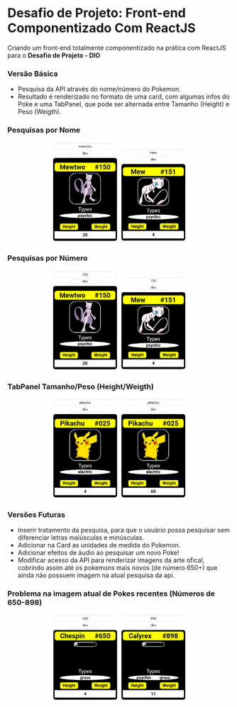 # Desafio de Projeto: Front-end Componentizado Com ReactJS

Criando um front-end totalmente componentizado na prática com ReactJS para o **Desafio de Projeto - DIO**

### Versão Básica

 - Pesquisa da API através do nome/número do Pokemon.
 - Resultado é renderizado no formato de uma card, com algumas infos do Poke e uma TabPanel, que pode ser alternada entre Tamanho (Height) e Peso (Weigth).

### Pesquisas por Nome

<div align="center">
<img width="150" alt="MewtwoNome" src="https://github.com/hmhorstmann/FrontEndComponentizadoComReactJS/blob/main/prints/MewtwoNome.png">
<img width="150" alt="MewNome" src="https://github.com/hmhorstmann/FrontEndComponentizadoComReactJS/blob/main/prints/MewNome.png">
</div>

### Pesquisas por Número

<div align="center">
<img width="150" alt="MewtwoNumero" src="https://github.com/hmhorstmann/FrontEndComponentizadoComReactJS/blob/main/prints/MewtwoNumero.png">
<img width="150" alt="MewNumero" src="https://github.com/hmhorstmann/FrontEndComponentizadoComReactJS/blob/main/prints/MewNumero.png">
</div>

### TabPanel Tamanho/Peso (Height/Weigth)

<div align="center">
<img width="150" alt="PikachuHeight" src="https://github.com/hmhorstmann/FrontEndComponentizadoComReactJS/blob/main/prints/PikachuHeight.png">
<img width="150" alt="PikachuWeight" src="https://github.com/hmhorstmann/FrontEndComponentizadoComReactJS/blob/main/prints/PikachuWeight.png">
</div>

### Versões Futuras

 - Inserir tratamento da pesquisa, para que o usuário possa pesquisar sem diferenciar letras maiúsculas e minúsculas.
 - Adicionar na Card as unidades de medida do Pokemon.
 - Adicionar efeitos de áudio ao pesquisar um novo Poke!
 - Modificar acesso da API para renderizar imagens da arte ofical, cobrindo assim até os pokemons mais novos (de número 650+) que ainda não possuem imagem na atual pesquisa da api.

### Problema na imagem atual de Pokes recentes (Números de 650-898)

<div align="center">
<img width="150" alt="650" src="https://github.com/hmhorstmann/FrontEndComponentizadoComReactJS/blob/main/prints/650.png">
<img width="150" alt="898" src="https://github.com/hmhorstmann/FrontEndComponentizadoComReactJS/blob/main/prints/898.png">
</div>
